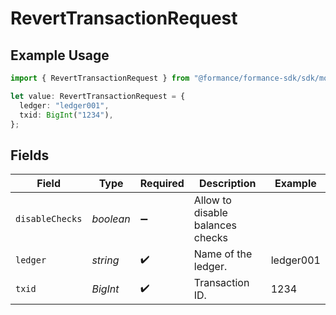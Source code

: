 # RevertTransactionRequest

## Example Usage

```typescript
import { RevertTransactionRequest } from "@formance/formance-sdk/sdk/models/operations";

let value: RevertTransactionRequest = {
  ledger: "ledger001",
  txid: BigInt("1234"),
};
```

## Fields

| Field                            | Type                             | Required                         | Description                      | Example                          |
| -------------------------------- | -------------------------------- | -------------------------------- | -------------------------------- | -------------------------------- |
| `disableChecks`                  | *boolean*                        | :heavy_minus_sign:               | Allow to disable balances checks |                                  |
| `ledger`                         | *string*                         | :heavy_check_mark:               | Name of the ledger.              | ledger001                        |
| `txid`                           | *BigInt*                         | :heavy_check_mark:               | Transaction ID.                  | 1234                             |